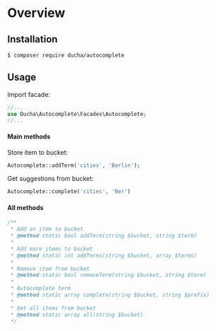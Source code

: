 # Overview

## Installation
```bash
$ composer require ducha/autocomplete
```
## Usage
Import facade:
```php
//...
use Ducha\Autocomplete\Facades\Autocomplete;
//...
```
#### Main methods
Store item to bucket:
```php
Autocomplete::addTerm('cities', 'Berlin');
```
Get suggestions from bucket:
```php
Autocomplete::complete('cities', 'Ber')
```

#### All methods
```php
/** 
 * Add an item to bucket
 * @method static bool addTerm(string $bucket, string $term)
 *
 * Add more items to bucket
 * @method static int addTerms(string $bucket, array $terms)
 * 
 * Remove item from bucket
 * @method static bool removeTerm(string $bucket, string $term)
 *
 * Autocomplete term
 * @method static array complete(string $bucket, string $prefix)
 *
 * Get all items from bucket
 * @method static array all(string $bucket)
 */
 ```